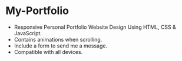 # My-Portfolio
* Responsive Personal Portfolio Website Design Using HTML, CSS &amp; JavaScript.
* Contains animations when scrolling.
* Include a form to send me a message.
* Compatible with all devices.
